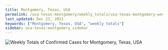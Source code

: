 ```yaml
---
title: Montgomery, Texas, USA
permalink: /usa-texas-montgomery/weekly_totals/usa-texas-montgomery-weekly_totals.html
last_updated: Dec 23, 2021
keywords: ["Montgomery, Texas, USA", "weekly totals"]
sidebar: usa-texas-montgomery_sidebar
---
```


![Weekly Totals of Confirmed Cases for Montgomery, Texas, USA](/covid_tracker/images/graphs/usa-texas-montgomery-weekly_totals_graph.png)
